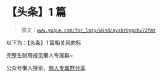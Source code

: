 # 【头条】1 篇

> 原文：[`www.yuque.com/for_lazy/wind/ayskr0gpchv72fmt`](https://www.yuque.com/for_lazy/wind/ayskr0gpchv72fmt)

以下为：【头条】1 篇相关风向标

完整生财周报见懒人专属群~

公众号懒人搜索，[懒人专属群分享](https://lazybook.fun/#/blog/group)